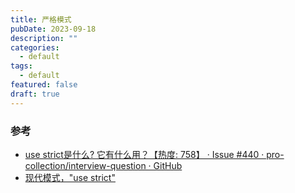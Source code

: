 ```yaml
---
title: 严格模式
pubDate: 2023-09-18
description: ""
categories:
  - default
tags:
  - default
featured: false
draft: true
---
```


### 参考

- [use strict是什么? 它有什么用？【热度: 758】 · Issue #440 · pro-collection/interview-question · GitHub](https://github.com/pro-collection/interview-question/issues/440)
- [现代模式，"use strict"](https://zh.javascript.info/strict-mode)
